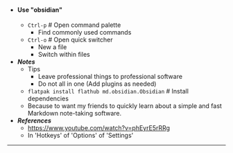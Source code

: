 - #### Use "obsidian"
    - `Ctrl-p` # Open command palette
        - Find commonly used commands
    - `Ctrl-o` # Open quick switcher
        - New a file
        - Switch within files
- ***Notes***
    - Tips
        - Leave professional things to professional software
        - Do not all in one (Add plugins as needed)
    - `flatpak install flathub md.obsidian.Obsidian` # Install dependencies
    - Because to want my friends to quickly learn about a simple and fast Markdown note-taking software.
- ***References***
    - https://www.youtube.com/watch?v=phEyrE5rRRg
    - In 'Hotkeys' of 'Options' of 'Settings'
- ---
